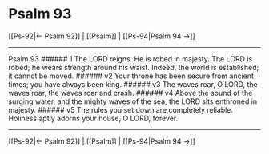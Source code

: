 # Psalm 93

[[Ps-92|← Psalm 92]] | [[Psalm]] | [[Ps-94|Psalm 94 →]]
***

Psalm 93 ###### 1 The LORD reigns. He is robed in majesty. The LORD is robed; he wears strength around his waist. Indeed, the world is established; it cannot be moved. ###### v2 Your throne has been secure from ancient times; you have always been king. ###### v3 The waves roar, O LORD, the waves roar, the waves roar and crash. ###### v4 Above the sound of the surging water, and the mighty waves of the sea, the LORD sits enthroned in majesty. ###### v5 The rules you set down are completely reliable. Holiness aptly adorns your house, O LORD, forever.

***
[[Ps-92|← Psalm 92]] | [[Psalm]] | [[Ps-94|Psalm 94 →]]
